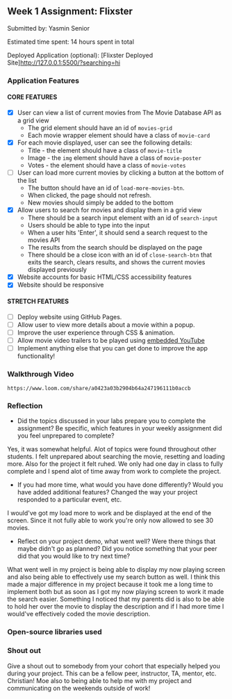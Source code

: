 ## Week 1 Assignment: Flixster

Submitted by: Yasmin Senior

Estimated time spent: 14 hours spent in total

Deployed Application (optional): [Flixster Deployed Site]http://127.0.0.1:5500/?searching=hi

### Application Features

#### CORE FEATURES

- [x] User can view a list of current movies from The Movie Database API as a grid view
  - The grid element should have an id of `movies-grid`
  - Each movie wrapper element should have a class of `movie-card`
- [x] For each movie displayed, user can see the following details:
  - Title - the element should have a class of `movie-title`
  - Image - the `img` element should have a class of `movie-poster`
  - Votes - the element should have a class of `movie-votes`
- [ ] User can load more current movies by clicking a button at the bottom of the list
  - The button should have an id of `load-more-movies-btn`.
  - When clicked, the page should not refresh.
  - New movies should simply be added to the bottom
- [x] Allow users to search for movies and display them in a grid view
  - There should be a search input element with an id of `search-input`
  - Users should be able to type into the input
  - When a user hits 'Enter', it should send a search request to the movies API
  - The results from the search should be displayed on the page
  - There should be a close icon with an id of `close-search-btn` that exits the search, clears results, and shows the current movies displayed previously
- [x] Website accounts for basic HTML/CSS accessibility features
- [x] Website should be responsive

#### STRETCH FEATURES

- [ ] Deploy website using GitHub Pages.
- [ ] Allow user to view more details about a movie within a popup.
- [ ] Improve the user experience through CSS & animation.
- [ ] Allow movie video trailers to be played using [embedded YouTube](https://support.google.com/youtube/answer/171780?hl=en)
- [ ] Implement anything else that you can get done to improve the app functionality!

### Walkthrough Video

`https://www.loom.com/share/a0423a03b2904b64a247196111b0accb`

### Reflection

- Did the topics discussed in your labs prepare you to complete the assignment? Be specific, which features in your weekly assignment did you feel unprepared to complete?

Yes, it was somewhat helpful. Alot of topics were found throughout other students. I felt unprepared about searching the movie, resetting and loading more. Also for the project it felt ruhed. We only had one day in class to fully complete and I spend alot of time away from work to complete the project.

- If you had more time, what would you have done differently? Would you have added additional features? Changed the way your project responded to a particular event, etc.

I would've got my load more to work and be displayed at the end of the screen. Since it not fully able to work you're only now allowed to see 30 movies.

- Reflect on your project demo, what went well? Were there things that maybe didn't go as planned? Did you notice something that your peer did that you would like to try next time?

What went well in my project is being able to display my now playing screen and also being able to effectively use my search button as well. I think this made a major difference in my project because it took me a long time to implement both but as soon as I got my now playing screen to work it made the search easier. Something I noticed that my parents did is also to be able to hold her over the movie to display the description and if I had more time I would've effectively coded the movie description.

### Open-source libraries used

### Shout out

Give a shout out to somebody from your cohort that especially helped you during your project. This can be a fellow peer, instructor, TA, mentor, etc.
Christian! Moe also to being able to help me with my project and communicating on the weekends outside of work!
